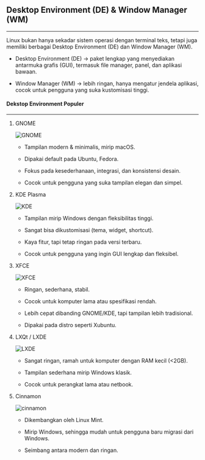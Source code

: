 ## Desktop Environment (DE) & Window Manager (WM)
---

Linux bukan hanya sekadar sistem operasi dengan terminal teks, tetapi juga memiliki berbagai Desktop Environment (DE) dan Window Manager (WM).

- Desktop Environment (DE) → paket lengkap yang menyediakan antarmuka grafis (GUI), termasuk file manager, panel, dan aplikasi bawaan.

- Window Manager (WM) → lebih ringan, hanya mengatur jendela aplikasi, cocok untuk pengguna yang suka kustomisasi tinggi.



#### Dekstop Environment Populer
___

1. GNOME

    ![GNOME](https://itsfoss.com/content/images/wordpress/2022/11/install-gnome-in-linux-mint.png)

    - Tampilan modern & minimalis, mirip macOS.

    - Dipakai default pada Ubuntu, Fedora.

    - Fokus pada kesederhanaan, integrasi, dan konsistensi desain.

    - Cocok untuk pengguna yang suka tampilan elegan dan simpel.

2. KDE Plasma

    ![KDE](https://upload.wikimedia.org/wikipedia/commons/thumb/5/50/KDE_neon_6_Breeze_Desktop_English.png/330px-KDE_neon_6_Breeze_Desktop_English.png)

    - Tampilan mirip Windows dengan fleksibilitas tinggi.

    - Sangat bisa dikustomisasi (tema, widget, shortcut).

    - Kaya fitur, tapi tetap ringan pada versi terbaru.

    - Cocok untuk pengguna yang ingin GUI lengkap dan fleksibel.

3. XFCE

    ![XFCE](https://ubunlog.com/wp-content/uploads/2017/10/xfce-desktop-830x467.jpg)

    - Ringan, sederhana, stabil.

    - Cocok untuk komputer lama atau spesifikasi rendah.

    - Lebih cepat dibanding GNOME/KDE, tapi tampilan lebih tradisional.

    - Dipakai pada distro seperti Xubuntu.

4. LXQt / LXDE

    ![LXDE](https://blogger.googleusercontent.com/img/b/R29vZ2xl/AVvXsEiP8EtJIQFUK7hWkepzKHLBHupN85NYx4FPPRNBLNx4BZ2uqqn4dYIPNFTPQRRJCOcHIqnYqUHagFy-pWLH7SRJt0W7mIujdEESd3zlf4MbIlvNDg4NaB4Tvm7XI1Qe9jUikXv0zRs9yss/s1600/Lxde.png)

    - Sangat ringan, ramah untuk komputer dengan RAM kecil (<2GB).

    - Tampilan sederhana mirip Windows klasik.

    - Cocok untuk perangkat lama atau netbook.

5. Cinnamon

    ![cinnamon](https://i0.wp.com/www.omgubuntu.co.uk/wp-content/uploads/2022/01/cinnamenu-applet.png?ssl=1)

    - Dikembangkan oleh Linux Mint.

    - Mirip Windows, sehingga mudah untuk pengguna baru migrasi dari Windows.

    - Seimbang antara modern dan ringan.